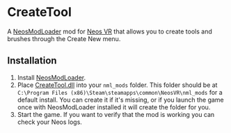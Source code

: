 # CreateTool

A [NeosModLoader](https://github.com/zkxs/NeosModLoader) mod for [Neos VR](https://neos.com/) that allows you to create tools and brushes through the Create New menu.

## Installation
1. Install [NeosModLoader](https://github.com/zkxs/NeosModLoader).
1. Place [CreateTool.dll](https://github.com/Ap6661/CreateTools/releases/latest/download/CreateTool.dll) into your `nml_mods` folder. This folder should be at `C:\Program Files (x86)\Steam\steamapps\common\NeosVR\nml_mods` for a default install. You can create it if it's missing, or if you launch the game once with NeosModLoader installed it will create the folder for you.
1. Start the game. If you want to verify that the mod is working you can check your Neos logs.
